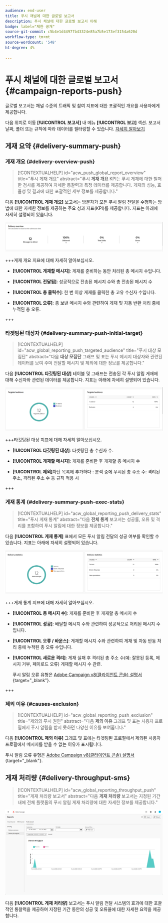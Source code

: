 ```yaml
---
audience: end-user
title: 푸시 채널에 대한 글로벌 보고서
description: 푸시 채널에 대한 글로벌 보고서 이해
badge: label="제한 공개"
source-git-commit: c5b4e1d44977b43324e85a7b5e173ef3154a620d
workflow-type: tm+mt
source-wordcount: '548'
ht-degree: 4%

---
```


# 푸시 채널에 대한 글로벌 보고서 {#campaign-reports-push}

글로벌 보고서는 채널 수준의 트래픽 및 참여 지표에 대한 포괄적인 개요를 사용자에게 제공합니다.

다음 위치로 이동 **[!UICONTROL 보고서]** 내 메뉴 **[!UICONTROL 보고]** 섹션. 보고서 날짜, 폴더 또는 규칙에 따라 데이터를 필터링할 수 있습니다. [자세히 알아보기](global-reports.md)

## 게재 요약 {#delivery-summary-push}

### 게재 개요 {#delivery-overview-push}

>[!CONTEXTUALHELP]
>id="acw_push_global_report_overview"
>title="푸시 게재 개요"
>abstract="푸시 **게재 개요** KPI는 푸시 게재에 대한 철저한 검사를 제공하여 자세한 통찰력과 특정 데이터를 제공합니다. 게재의 성능, 효율성 및 결과에 대한 포괄적인 세부 정보를 제공합니다."

다음 **[!UICONTROL 게재 개요]** 보고서는 방문자가 모든 푸시 알림 전달을 수행하는 방법에 대한 자세한 정보를 제공하는 주요 성과 지표(KPI)를 제공합니다. 지표는 아래에 자세히 설명되어 있습니다.

![](assets/global_report_push_delivery_overview.png)

+++게재 개요 지표에 대해 자세히 알아보십시오.

* **[!UICONTROL 게재할 메시지]**: 게재를 준비하는 동안 처리된 총 메시지 수입니다.

* **[!UICONTROL 전달됨]**: 성공적으로 전송된 메시지 수와 총 전송된 메시지 수

* **[!UICONTROL 총 클릭수]**: 한 번 이상 게재를 클릭한 총 고유 수신자 수입니다.

* **[!UICONTROL 오류]**: 총 보낸 메시지 수와 관련하여 게재 및 자동 반환 처리 중에 누적된 총 오류.

+++

### 타겟팅된 대상자 {#delivery-summary-push-initial-target}

>[!CONTEXTUALHELP]
>id="acw_global_reporting_push_targeted_audience"
>title="푸시 대상 모집단"
>abstract="다음 **대상 모집단** 그래프 및 표는 푸시 메시지 대상자와 관련된 데이터를 보여 주며 전달할 메시지 및 제외에 대한 정보를 제공합니다."

다음 **[!UICONTROL 타깃팅된 대상]** 테이블 및 그래프는 전송된 각 푸시 알림 게재에 대해 수신자와 관련된 데이터를 제공합니다. 지표는 아래에 자세히 설명되어 있습니다.

![](assets/global_report_push_targeted_audience.png)

+++타깃팅된 대상 지표에 대해 자세히 알아보십시오.

* **[!UICONTROL 타깃팅된 대상]**: 타겟팅된 총 수신자 수.

* **[!UICONTROL 게재할 메시지]**: 게재를 준비한 후 게재할 총 메시지 수

* **[!UICONTROL 제외]**&#x200B;차단 목록에 추가하다 : 분석 중에 무시된 총 주소 수: 격리된 주소, 격리된 주소 수 등 규칙 적용 시

+++

### 게재 통계 {#delivery-summary-push-exec-stats}

>[!CONTEXTUALHELP]
>id="acw_global_reporting_push_delivery_stats"
>title="푸시 게재 통계"
>abstract="다음 **전체 통계** 보고서는 성공률, 오류 및 격리를 포함하여 푸시 알림에 대한 정보를 제공합니다."

다음 **[!UICONTROL 게재 통계]** 표에서 모든 푸시 알림 전달의 성공 여부를 확인할 수 있습니다. 지표는 아래에 자세히 설명되어 있습니다.

![](assets/global_report_push_delivery_statistics.png)

+++게재 통계 지표에 대해 자세히 알아보십시오.

* **[!UICONTROL 총 메시지 수]**: 게재를 준비한 후 게재할 총 메시지 수

* **[!UICONTROL 성공]**: 배달할 메시지 수와 관련하여 성공적으로 처리된 메시지 수입니다.

* **[!UICONTROL 오류 / 바운스]**: 게재할 메시지 수와 관련하여 게재 및 자동 반동 처리 중에 누적된 총 오류 수입니다.

* **[!UICONTROL 새로운 격리]**: 게재 실패 후 격리된 총 주소 수(예: 잘못된 등록, 메시지 거부, 페이로드 오류) 게재할 메시지 수 관련.

  푸시 알림 오류 유형은 [Adobe Campaign v8(클라이언트 콘솔) 설명서](https://experienceleague.adobe.com/docs/campaign/campaign-v8/send/failures/delivery-failures.html#push-error-types){target="_blank"}.

+++

### 제외 이유 {#causes-exclusion}

>[!CONTEXTUALHELP]
>id="acw_global_reporting_push_exclusion"
>title="제외의 푸시 원인"
>abstract="다음 **제외 이유** 그래프 및 표는 사용자 프로필에서 푸시 알림을 받지 못하던 다양한 이유를 보여줍니다."

다음 **[!UICONTROL 제외 이유]** 그래프 및 표에는 타겟팅된 프로필에서 제외된 사용자 프로필에서 메시지를 받을 수 없는 이유가 표시됩니다.

푸시 알림 오류 유형은 [Adobe Campaign v8(클라이언트 콘솔) 설명서](https://experienceleague.adobe.com/docs/campaign/campaign-v8/send/failures/delivery-failures.html#push-error-types){target="_blank"}.

## 게재 처리량 {#delivery-throughput-sms}

>[!CONTEXTUALHELP]
>id="acw_global_reporting_throughput_push"
>title="게재 처리량 보고서"
>abstract="다음 **게재 처리량** 보고서는 지정된 기간 내에 전체 플랫폼의 푸시 알림 게재 처리량에 대한 자세한 정보를 제공합니다."

![](assets/global_report_push_delivery_throughput.png)

다음 **[!UICONTROL 게재 처리량]** 보고서는 푸시 알림 전달 시스템의 효과에 대한 포괄적인 통찰력을 제공하여 지정된 기간 동안의 성공 및 오류율에 대한 자세한 요약을 제공합니다.

